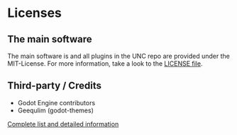 # Licenses

## The main software
The main software is and all plugins in the UNC repo are provided under the MIT-License. For more information, take a look to the [LICENSE file](https://github.com/UranosNetworkCreation/UNC/blob/main/LICENSE).

## Third-party / Credits
- Godot Engine contributors
- Geequlim (godot-themes)

[Complete list and detailed information](https://github.com/UranosNetworkCreation/UranosNetworkCreaton/blob/main/THIRDPARTY.md)